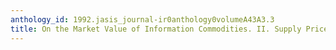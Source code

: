 ```yaml
---
anthology_id: 1992.jasis_journal-ir0anthology0volumeA43A3.3
title: On the Market Value of Information Commodities. II. Supply Price
---
```

